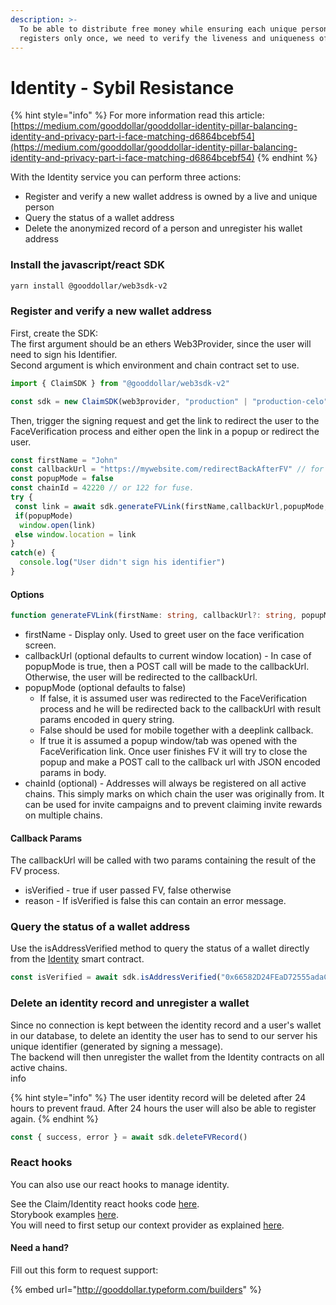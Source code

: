 ```yaml
---
description: >-
  To be able to distribute free money while ensuring each unique person
  registers only once, we need to verify the liveness and uniqueness of people.
---
```


# Identity - Sybil Resistance

{% hint style="info" %}
For more information read this article: \
[https://medium.com/gooddollar/gooddollar-identity-pillar-balancing-identity-and-privacy-part-i-face-matching-d6864bcebf54](https://medium.com/gooddollar/gooddollar-identity-pillar-balancing-identity-and-privacy-part-i-face-matching-d6864bcebf54)
{% endhint %}

With the Identity service you can perform three actions:

* Register and verify a new wallet address is owned by a live and unique person
* Query the status of a wallet address
* Delete the anonymized record of a person and unregister his wallet address

### Install the javascript/react SDK

```bash
yarn install @gooddollar/web3sdk-v2
```

### Register and verify a new wallet address

First, create the SDK:\
The first argument should be an ethers Web3Provider, since the user will need to sign his Identifier.\
Second argument is which environment and chain contract set to use.

```typescript
import { ClaimSDK } from "@gooddollar/web3sdk-v2"

const sdk = new ClaimSDK(web3provider, "production" | "production-celo")
```

Then, trigger the signing request and get the link to redirect the user to the FaceVerification process and either open the link in a popup or redirect the user.

```typescript
const firstName = "John"
const callbackUrl = "https://mywebsite.com/redirectBackAfterFV" // for native mobile this should be a deeplink
const popupMode = false
const chainId = 42220 // or 122 for fuse. 
try {
 const link = await sdk.generateFVLink(firstName,callbackUrl,popupMode, chainId)
 if(popupMode)
  window.open(link)
 else window.location = link
}
catch(e) {
  console.log("User didn't sign his identifier")
}
```

#### Options

```typescript
function generateFVLink(firstName: string, callbackUrl?: string, popupMode = false, chainId?: number)
```

* firstName - Display only. Used to greet user on the face verification screen.
* callbackUrl (optional defaults to current window location) - In case of popupMode is true, then a POST call will be made to the callbackUrl. Otherwise, the user will be redirected to the callbackUrl.
* popupMode (optional defaults to false)
  * If false, it is assumed user was redirected to the FaceVerification process and he will be redirected back to the callbackUrl with result params encoded in query string.&#x20;
  * False should be used for mobile together with a deeplink callback.
  * If true it is assumed a popup window/tab was opened with the FaceVerification link. Once user finishes FV it will try to close the popup and make a POST call to the callback url with JSON encoded params in body.
* chainId (optional) - Addresses will always be registered on all active chains. This simply marks on which chain the user was originally from. It can be used for invite campaigns and to prevent claiming invite rewards on multiple chains.

#### Callback Params

The callbackUrl will be called with two params containing the result of the FV process.

* isVerified - true if user passed FV, false otherwise
* reason - If isVerified is false this can contain an error message.

### Query the status of a wallet address

Use the isAddressVerified method to query the status of a wallet directly from the [Identity](../../about-the-protocol/protocol-v3-documentation/core-contracts-and-api/identity.md) smart contract.

```typescript
const isVerified = await sdk.isAddressVerified("0x66582D24FEaD72555adaC681Cc621caCbB208324")
```

### Delete an identity record and unregister a wallet

Since no connection is kept between the identity record and a user's wallet in our database, to delete an identity the user has to send to our server his unique identifier (generated by signing a message).\
The backend will then unregister the wallet from the Identity contracts on all active chains.\
info

{% hint style="info" %}
The user identity record will be deleted after 24 hours to prevent fraud. After 24 hours the user will also be able to register again.
{% endhint %}

```typescript
const { success, error } = await sdk.deleteFVRecord()
```

### React hooks

You can also use our react hooks to manage identity.

See the Claim/Identity react hooks code [here](https://github.com/GoodDollar/GoodWeb3-Mono/blob/master/packages/sdk-v2/src/sdk/claim/react.ts).\
Storybook examples [here](https://github.com/GoodDollar/GoodWeb3-Mono/tree/master/packages/sdk-v2/src/stories/claim).\
You will need to first setup our context provider as explained [here](../../for-developers/apis-and-sdks/react-hooks-setup.md).



#### Need a hand?

Fill out this form to request support:

{% embed url="http://gooddollar.typeform.com/builders" %}
